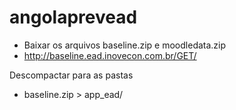 # angolaprevead

- Baixar os arquivos baseline.zip e moodledata.zip
- http://baseline.ead.inovecon.com.br/GET/

Descompactar para as pastas
- baseline.zip > app_ead/
